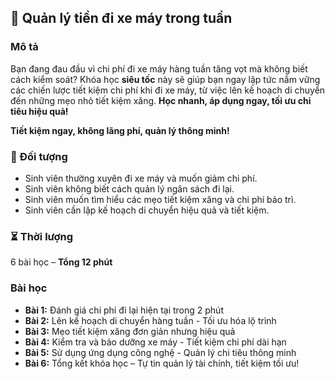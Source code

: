 ## 🛵 Quản lý tiền đi xe máy trong tuần

### Mô tả
Bạn đang đau đầu vì chi phí đi xe máy hàng tuần tăng vọt mà không biết cách kiểm soát? Khóa học **siêu tốc** này sẽ giúp bạn ngay lập tức nắm vững các chiến lược tiết kiệm chi phí khi đi xe máy, từ việc lên kế hoạch di chuyển đến những mẹo nhỏ tiết kiệm xăng. **Học nhanh, áp dụng ngay, tối ưu chi tiêu hiệu quả!**

**Tiết kiệm ngay, không lãng phí, quản lý thông minh!**

### 🎯 Đối tượng
- Sinh viên thường xuyên đi xe máy và muốn giảm chi phí.
- Sinh viên không biết cách quản lý ngân sách đi lại.
- Sinh viên muốn tìm hiểu các mẹo tiết kiệm xăng và chi phí bảo trì.
- Sinh viên cần lập kế hoạch di chuyển hiệu quả và tiết kiệm.

### ⏳ Thời lượng
6 bài học – **Tổng 12 phút**

### Bài học
- **Bài 1:** Đánh giá chi phí đi lại hiện tại trong 2 phút
- **Bài 2:** Lên kế hoạch di chuyển hàng tuần - Tối ưu hóa lộ trình
- **Bài 3:** Mẹo tiết kiệm xăng đơn giản nhưng hiệu quả
- **Bài 4:** Kiểm tra và bảo dưỡng xe máy - Tiết kiệm chi phí dài hạn
- **Bài 5:** Sử dụng ứng dụng công nghệ - Quản lý chi tiêu thông minh
- **Bài 6:** Tổng kết khóa học – Tự tin quản lý tài chính, tiết kiệm tối ưu!